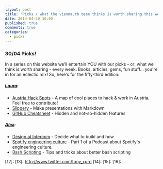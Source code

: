 ```yaml
---
layout: post
title: "Picks / what the vienna.rb team thinks is worth sharing this week"
date: 2014-04-30 10:00
published: true
comments: true
categories:
  - picks
---
```


### 30/04 Picks!

In a series on this website we'll entertain YOU with our picks - or: what we think is worth sharing - every week.
Books, articles, gems, fun stuff... you're in for an eclectic mix! So, here's for the fifty-third edition:

##### [Laura][1]:
  - [Austria Hack Spots][2] - A map of cool places to hack & work in Austria. Feel free to contribute!
  - [Slippery][3] - Make presentations with Markdown
  - [GitHub Cheatsheet][4] - Hidden and not-so-hidden features

##### [Alex][5]:
  - [Design at Intercom][6] - Decide what to build and how
  - [Spotify engineering culture][7] - Part 1 of a Podcast about Spotify's engineering culture.
  - [Bash Scripting][8] - Tips and tricks about better bash scripting


[1]: http://www.twitter.com/alicetragedy
[2]: http://alicetragedy.github.io/hack-spots
[3]: https://github.com/plexus/slippery
[4]: https://github.com/tiimgreen/github-cheat-sheet
[5]: http://www.twitter.com/alexandertacho
[6]: http://insideintercom.io/how-we-design-at-intercom/
[7]: http://labs.spotify.com/2014/03/27/spotify-engineering-culture-part-1/
[8]: http://robertmuth.blogspot.ch/2012/08/better-bash-scripting-in-15-minutes.html
[9]: http://www.twitter.com/beanieboi
[10]:
[11]:
[12]:
[13]: http://www.twitter.com/tony_xpro
[14]:
[15]:
[16]:
